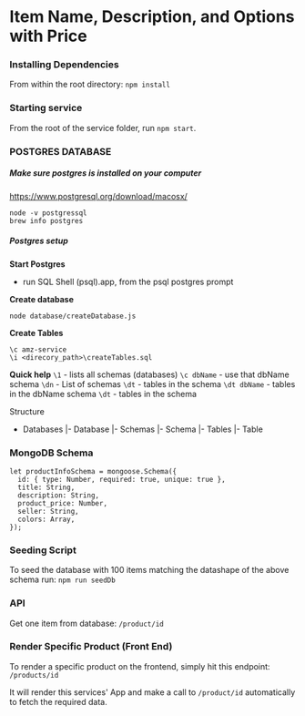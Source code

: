 # Item Name, Description, and Options with Price

### Installing Dependencies

From within the root directory: `npm install`

### Starting service

From the root of the service folder, run `npm start`.

### POSTGRES DATABASE

##### Make sure postgres is installed on your computer
https://www.postgresql.org/download/macosx/

```console
node -v postgressql
brew info postgres
```

##### Postgres setup

**Start Postgres**
- run SQL Shell (psql).app, from the psql postgres prompt

**Create database**
```console
node database/createDatabase.js
```

**Create Tables**
```postgres SQL Shell (psql).app
\c amz-service
\i <direcory_path>\createTables.sql
```

**Quick help**
`\1` - lists all schemas (databases)
`\c dbName` - use that dbName schema
`\dn` -  List of schemas
`\dt` - tables in the schema
`\dt dbName` - tables in the dbName schema
`\dt` - tables in the schema

Structure
- Databases
  |- Database
    |- Schemas
      |- Schema
        |- Tables
          |- Table

### MongoDB Schema

```
let productInfoSchema = mongoose.Schema({
  id: { type: Number, required: true, unique: true },
  title: String,
  description: String,
  product_price: Number,
  seller: String,
  colors: Array,
});
```

### Seeding Script

To seed the database with 100 items matching the datashape of the above schema run: `npm run seedDb`

### API

Get one item from database: `/product/id`

### Render Specific Product (Front End)

To render a specific product on the frontend, simply hit this endpoint: `/products/id`

It will render this services' App and make a call to `/product/id` automatically to fetch the required data.
